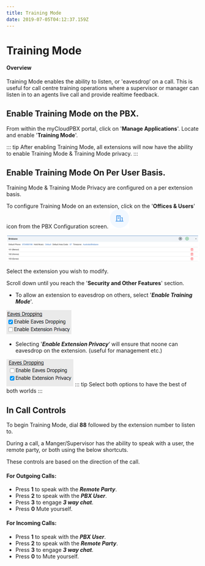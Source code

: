 ```yaml
---
title: Training Mode
date: 2019-07-05T04:12:37.159Z
---
```

# Training Mode

#### Overview

Training Mode enables the ability to listen, or 'eavesdrop‘ on a call.
This is useful for call centre training operations where a supervisor or manager can listen in to an agents live call and provide realtime feedback.

## Enable Training Mode on the PBX.

From within the myCloudPBX portal, click on '**Manage Applications**'.
Locate and enable '**Training Mode**'.


::: tip
After enabling Training Mode, all extensions will now have the ability to enable Training Mode & Training Mode privacy.
:::

## Enable Training Mode On Per User Basis.

Training Mode & Training Mode Privacy are configured on a per extension basis.

To configure Training Mode on an extension, click on the '**Offices & Users**' icon from the PBX Configuration screen. <img src="../../images/icon_officesandusers.png" alt="offices & users icon" title="offices & users icon" height="50px"/>

<img src="../../images/office_and_users_list.png" alt="offices and users" title="offices and users"/>

Select the extension you wish to modify.

Scroll down until you reach the '**Security and Other Features**' section.

* To allow an extension to eavesdrop on others, select '**_Enable Training Mode_**'.

![](../../images/eavesdropping_enable.png)

* Selecting '_**Enable Extension Privacy**_‘ will ensure that noone can eavesdrop on the extension. (useful for management etc.)

![](../../images/eavesdropping_privacy.png)
::: tip
Select both options to have the best of both worlds
:::


## In Call Controls

To begin Training Mode, dial **88** followed by the extension number to listen to.


During a call, a Manger/Supervisor has the ability to speak with a user, the remote party, or both using the below shortcuts.

These controls are based on the direction of the call.

#### **For Outgoing Calls:**
* Press **1** to speak with the _**Remote Party**_.
* Press **2** to speak with the _**PBX User**_.
* Press **3** to engage _**3 way chat**_.
* Press **0** Mute yourself.

#### **For Incoming Calls:**
* Press **1** to speak with the _**PBX User**_.
* Press **2** to speak with the _**Remote Party**_.
* Press **3** to engage _**3 way chat**_.
* Press **0** to Mute yourself.
